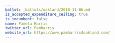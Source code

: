```yaml
---
ballot: _ballots/oakland/2018-11-06.md
is_accepted_expenditure_ceiling: true
is_incumbent: false
name: Pamela Harris
twitter_url: Pamharris
website_url: https://www.pamharris4oakland.com/
---
```

